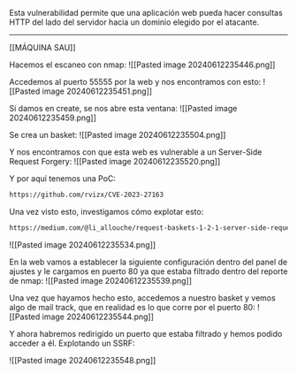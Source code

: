 Esta vulnerabilidad permite que una aplicación web pueda hacer consultas HTTP del lado del servidor hacia un dominio elegido por el atacante.

-------------------------------------
[[MÁQUINA SAU]]

Hacemos el escaneo con nmap:
![[Pasted image 20240612235446.png]]

Accedemos al puerto 55555 por la web y nos encontramos con esto:
![[Pasted image 20240612235451.png]]

Si damos en create, se nos abre esta ventana:
![[Pasted image 20240612235459.png]]

Se crea un basket:
![[Pasted image 20240612235504.png]]

Y nos encontramos con que esta web es vulnerable a un Server-Side Request Forgery:
![[Pasted image 20240612235520.png]]

Y por aquí tenemos una PoC:
```bash
https://github.com/rvizx/CVE-2023-27163
```
Una vez visto esto, investigamos cómo explotar esto:
```bash
https://medium.com/@li_allouche/request-baskets-1-2-1-server-side-request-forgery-cve-2023-27163-2bab94f201f7
```

![[Pasted image 20240612235534.png]]

En la web vamos a establecer la siguiente configuración dentro del panel de ajustes y le cargamos en puerto 80 ya que estaba filtrado dentro del reporte de nmap:
![[Pasted image 20240612235539.png]]

Una vez que hayamos hecho esto, accedemos a nuestro basket y vemos algo de mail track, que en realidad es lo que corre por el puerto 80:
![[Pasted image 20240612235544.png]]

Y ahora habremos redirigido un puerto que estaba filtrado y hemos podido acceder a él. Explotando un SSRF:

![[Pasted image 20240612235548.png]]